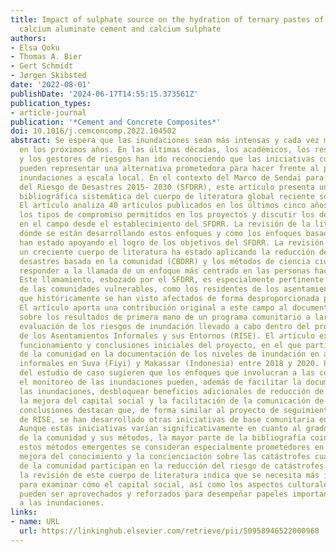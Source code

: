 ```yaml
---
title: Impact of sulphate source on the hydration of ternary pastes of Portland cement,
  calcium aluminate cement and calcium sulphate
authors:
- Elsa Qoku
- Thomas A. Bier
- Gert Schmidt
- Jørgen Skibsted
date: '2022-08-01'
publishDate: '2024-06-17T14:55:15.373561Z'
publication_types:
- article-journal
publication: '*Cement and Concrete Composites*'
doi: 10.1016/j.cemconcomp.2022.104502
abstract: Se espera que las inundaciones sean más intensas y cada vez más frecuentes
  en los próximos años. En las últimas décadas, los académicos, los responsables políticos
  y los gestores de riesgos han ido reconociendo que las iniciativas comunitarias
  pueden representar una alternativa prometedora para hacer frente al peligro de las
  inundaciones a escala local. En el contexto del Marco de Sendai para la Reducción
  del Riesgo de Desastres 2015- 2030 (SFDRR), este artículo presenta una revisión
  bibliográfica sistemática del cuerpo de literatura global reciente sobre el tema.
  El artículo analiza 40 artículos publicados en los últimos cinco años para identificar
  los tipos de compromiso permitidos en los proyectos y discutir los debates emergentes
  en el campo desde el establecimiento del SFDRR. La revisión de la literatura interroga
  dónde se están desarrollando estos enfoques y cómo los enfoques basados en la comunidad
  han estado apoyando el logro de los objetivos del SFDRR. La revisión muestra que
  un creciente cuerpo de literatura ha estado aplicando la reducción del riesgo de
  desastres basada en la comunidad (CBDRR) y los métodos de ciencia ciudadana para
  responder a la llamada de un enfoque más centrado en las personas hacia las inundaciones.
  Este llamamiento, esbozado por el SFDRR, es especialmente pertinente en el contexto
  de las comunidades vulnerables, como los residentes de los asentamientos informales,
  que históricamente se han visto afectados de forma desproporcionada por las inundaciones.
  El artículo aporta una contribución original a este campo al documentar y reflexionar
  sobre los resultados de primera mano de un programa comunitario a largo plazo de
  evaluación de los riesgos de inundación llevado a cabo dentro del programa de Revitalización
  de los Asentamientos Informales y sus Entornos (RISE). El artículo expone la ejecución
  funcionamiento y conclusiones iniciales del proyecto, en el que participaron miembros
  de la comunidad en la documentación de los niveles de inundación en asentamientos
  informales en Suva (Fiyi) y Makassar (Indonesia) entre 2018 y 2020. Los resultados
  del estudio de caso sugieren que los enfoques que involucran a las comunidades en
  el monitoreo de las inundaciones pueden, además de facilitar la documentación de
  las inundaciones, desbloquear beneficios adicionales de reducción de riesgos, como
  la mejora del capital social y la facilitación de la comunicación de riesgos. Las
  conclusiones destacan que, de forma similar al proyecto de seguimiento de inundaciones
  de RISE, se han desarrollado otras iniciativas de base comunitaria en todo el mundo.
  Aunque estas iniciativas varían significativamente en cuanto al grado de participación
  de la comunidad y sus métodos, la mayor parte de la bibliografía coincide en que
  estos métodos emergentes se consideran especialmente prometedores en cuanto a la
  mejora del conocimiento y la concienciación sobre las catástrofes cuando los miembros
  de la comunidad participan en la reducción del riesgo de catástrofes. Sin embargo,
  la revisión de este cuerpo de literatura indica que se necesita más investigación
  para examinar cómo el capital social, así como los aspectos culturales y políticos,
  pueden ser aprovechados y reforzados para desempeñar papeles importantes en la respuesta
  a las inundaciones.
links:
- name: URL
  url: https://linkinghub.elsevier.com/retrieve/pii/S0958946522000968
---
```

